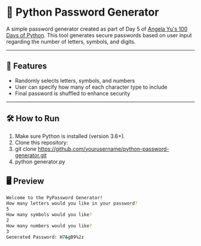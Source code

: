 # 🔐 Python Password Generator

A simple password generator created as part of Day 5 of [Angela Yu's 100 Days of Python](https://www.udemy.com/course/100-days-of-code/). This tool generates secure passwords based on user input regarding the number of letters, symbols, and digits.

---

## 🚀 Features

- Randomly selects letters, symbols, and numbers
- User can specify how many of each character type to include
- Final password is shuffled to enhance security

---

## 🛠️ How to Run

1. Make sure Python is installed (version 3.6+).
2. Clone this repository:
3. git clone https://github.com/yourusername/python-password-generator.git
4. python generator.py

## 🖥️ Preview
```bash
Welcome to the PyPassword Generator!
How many letters would you like in your password?
5
How many symbols would you like?
2
How many numbers would you like?
3
Generated Password: H7&gB9%2z
